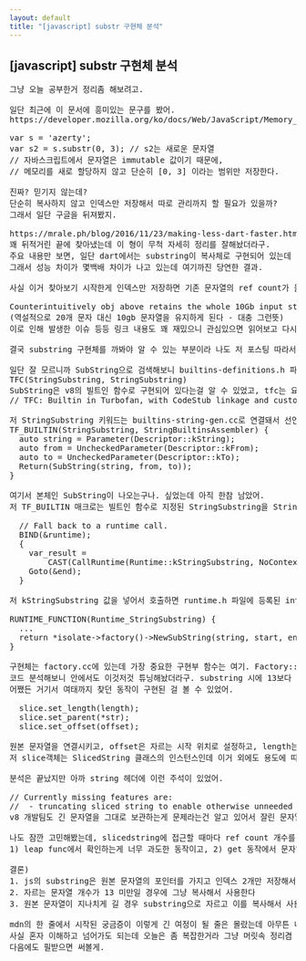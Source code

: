 ```yaml
---
layout: default
title: "[javascript] substr 구현체 분석"
---
```


## [javascript] substr 구현체 분석

<pre>
그냥 오늘 공부한거 정리좀 해보려고.

일단 최근에 이 문서에 흥미있는 문구를 봤어.
https://developer.mozilla.org/ko/docs/Web/JavaScript/Memory_Management

var s = 'azerty';
var s2 = s.substr(0, 3); // s2는 새로운 문자열
// 자바스크립트에서 문자열은 immutable 값이기 때문에,
// 메모리를 새로 할당하지 않고 단순히 [0, 3] 이라는 범위만 저장한다.

진짜? 믿기지 않는데?
단순히 복사하지 않고 인덱스만 저장해서 따로 관리까지 할 필요가 있을까?
그래서 일단 구글을 뒤져봤지.

https://mrale.ph/blog/2016/11/23/making-less-dart-faster.html
꽤 뒤적거린 끝에 찾아냈는데 이 형이 무척 자세히 정리를 잘해놨더라구. 
주요 내용만 보면, 일단 dart에서는 substring이 복사체로 구현되어 있는데 js에서는 mdn가이드처럼 index 2개 저장하는 방식으로 되어있어. (Dart는 c like 언어야)
그래서 성능 차이가 몇백배 차이가 나고 있는데 여기까진 당연한 결과.

사실 이거 찾아보기 시작한게 인덱스만 저장하면 기존 문자열의 ref count가 올라가있어서 원본 문자열 해제가 안되는걸 알고 있는 상태에서 사용해야겠구나 싶었고, 동작 방식을 잘 모른채 쓰면 가끔 망하겠는데? 라는 의문이 있었는데 이 글에서도 똑같은걸 지적하더라구.

Counterintuitively obj above retains the whole 10Gb input string instead of a small 20 character token.
(역설적으로 20개 문자 대신 10gb 문자열을 유지하게 된다 - 대충 그런뜻)
이로 인해 발생한 이슈 등등 링크 내용도 꽤 재밌으니 관심있으면 읽어보고 다시 원래 목적으로 돌아와서,

결국 substring 구현체를 까봐야 알 수 있는 부분이라 나도 저 포스팅 따라서 v8 받아다가 하나씩 찾아봤는데 구현부도 궁금했지만 실제 명령에서 구현부까지 어떻게 호출되는지도 궁금해서 역추적을 시작해봤어. (여긴 지루하면 결론으로 가도 돼)

일단 잘 모르니까 SubString으로 검색해보니 builtins-definitions.h 파일에 이렇게 선언되어 있더라구
TFC(StringSubstring, StringSubstring)
SubString은 v8의 빌트인 함수로 구현되어 있다는걸 알 수 있었고, tfc는 요런뜻. (터보팬은 v8의 최적화 엔진 이름이야)
// TFC: Builtin in Turbofan, with CodeStub linkage and custom descriptor.

저 StringSubstring 키워드는 builtins-string-gen.cc로 연결돼서 선언되는데
TF_BUILTIN(StringSubstring, StringBuiltinsAssembler) {
  auto string = Parameter<String>(Descriptor::kString);
  auto from = UncheckedParameter<IntPtrT>(Descriptor::kFrom);
  auto to = UncheckedParameter<IntPtrT>(Descriptor::kTo);
  Return(SubString(string, from, to));
}

여기서 본체인 SubString이 나오는구나. 싶었는데 아직 한참 남았어.
저 TF_BUILTIN 매크로는 빌트인 함수로 지정된 StringSubstring을 StringBuiltinsAssembler::SubString으로 연결시켜주는 역할을 해. 그래서 저 함수(SubString)를 따라가면 runtime 함수를 다시 부르는걸 볼 수 있어

  // Fall back to a runtime call.
  BIND(&runtime);
  {
    var_result =
        CAST(CallRuntime(Runtime::kStringSubstring, NoContextConstant(), string, SmiTag(from), SmiTag(to)));
    Goto(&end);
  }

저 kStringSubstring 값을 넣어서 호출하면 runtime.h 파일에 등록된 intrinsic 함수를 뒤져서 그 enum과 연결된 함수를 호출하게 돼. 함수는 runtime-strings.cc에서 매크로로 등록된 함수고, 이제야 구현체랑 연결된 NewSubString 함수를 찾은거야.

RUNTIME_FUNCTION(Runtime_StringSubstring) {
  ...
  return *isolate->factory()->NewSubString(string, start, end);
}

구현체는 factory.cc에 있는데 가장 중요한 구현부 함수는 여기. Factory::NewProperSubString()
코드 분석해보니 안에서도 이것저것 튜닝해놨더라구. substring 시에 13보다 작게 자르면 인덱스 2개가 아닌 복사로 동작하는 구문이 있는건 좀 신기했어. 작은 문자열은 복사 시 비용이 크지 않아서 그렇게 구현했나봐. 
어쨌든 거기서 여태까지 찾던 동작이 구현된 걸 볼 수 있었어.

  slice.set_length(length);
  slice.set_parent(*str);
  slice.set_offset(offset);

원본 문자열을 연결시키고, offset은 자르는 시작 위치로 설정하고, length는 가지고 있는 문자열의 length가 아닌 end-begin값으로 바꾸는 동작까지.
저 slice객체는 SlicedString 클래스의 인스턴스인데 이거 외에도 용도에 따라 string 클래스가 참 많더라구. ConsString, ThinString.. 이런 작은 튜닝들이 모여서 v8이 그렇게 좋은 엔진이 되었나 싶기도 하고.

분석은 끝났지만 아까 string 헤더에 이런 주석이 있었어.

// Currently missing features are:
//  - truncating sliced string to enable otherwise unneeded parent to be GC'ed.
v8 개발팀도 긴 문자열을 그대로 보관하는게 문제라는건 알고 있어서 잘린 문자열 외에는 gc하는 기능을 이렇게 todo로 적어놨지만 여전히 missing feature인걸로 봐서 해결하긴 쉽지 않나봐.

나도 잠깐 고민해봤는데, slicedstring에 접근할 때마다 ref count 개수를 검사해서 slicedstring 하나면 연결되어 있으면 잘린 문자열을 복사해놓고 기존 문자열은 해제하면 되지 않을까 싶었는데
1) leap func에서 확인하는게 너무 과도한 동작이고, 2) get 동작에서 문자열 복사(엄청 크면 어떻게 해..)가 언제 일어날 지 모르는 모호한 상태도 뒷맛이 안좋고.. 구글 형들도 딱히 답이 없어서 일단 두고 있지 않나 싶기도 하고 뭐 그러네.

결론)
1. js의 substring은 원본 문자열의 포인터를 가지고 인덱스 2개만 저장해서 사용한다
2. 자르는 문자열 개수가 13 미만일 경우에 그냥 복사해서 사용한다
3. 원본 문자열이 지나치게 길 경우 substring으로 자르고 이를 복사해서 사용하는게 좋다

mdn의 한 줄에서 시작된 궁금증이 이렇게 긴 여정이 될 줄은 몰랐는데 아무튼 내가 재미있으면 됐지 뭐.
사실 혼자 이해하고 넘어가도 되는데 오늘은 좀 복잡한거라 그냥 머릿속 정리겸 어딘가에 써보고 싶었어.
다음에도 필받으면 써볼게.

